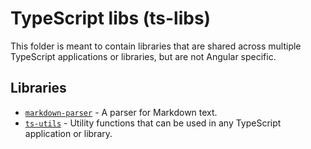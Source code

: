 # TypeScript libs (ts-libs)

This folder is meant to contain libraries that are shared across multiple TypeScript applications or libraries, but are not Angular specific.

## Libraries

- [`markdown-parser`](./markdown-parser/README.md) - A parser for Markdown text.
- [`ts-utils`](./ts-utils/README.md) - Utility functions that can be used in any TypeScript application or library.
